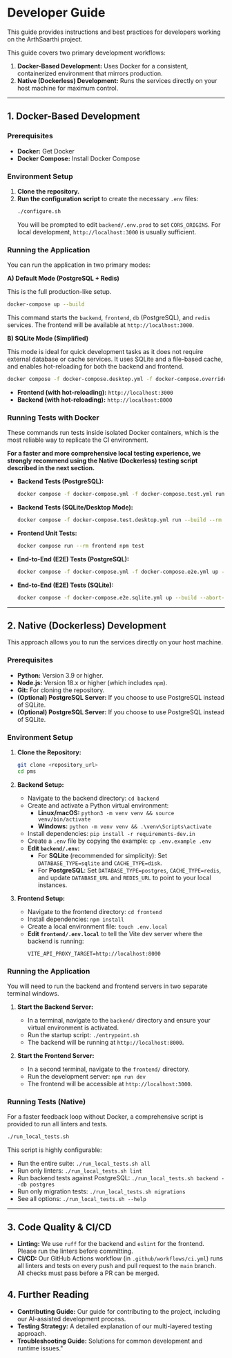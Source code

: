 # Developer Guide

This guide provides instructions and best practices for developers working on the ArthSaarthi project.

This guide covers two primary development workflows:
1.  **Docker-Based Development:** Uses Docker for a consistent, containerized environment that mirrors production.
2.  **Native (Dockerless) Development:** Runs the services directly on your host machine for maximum control.

---

## 1. Docker-Based Development

### Prerequisites

*   **Docker:** Get Docker
*   **Docker Compose:** Install Docker Compose

### Environment Setup

1.  **Clone the repository.**
2.  **Run the configuration script** to create the necessary `.env` files:
    ```bash
    ./configure.sh
    ```
    You will be prompted to edit `backend/.env.prod` to set `CORS_ORIGINS`. For local development, `http://localhost:3000` is usually sufficient.

### Running the Application

You can run the application in two primary modes:

**A) Default Mode (PostgreSQL + Redis)**

This is the full production-like setup.

```bash
docker-compose up --build
```
This command starts the `backend`, `frontend`, `db` (PostgreSQL), and `redis` services. The frontend will be available at `http://localhost:3000`.

**B) SQLite Mode (Simplified)**

This mode is ideal for quick development tasks as it does not require external database or cache services. It uses SQLite and a file-based cache, and enables hot-reloading for both the backend and frontend.

```bash
docker compose -f docker-compose.desktop.yml -f docker-compose.override.yml up --build
```
*   **Frontend (with hot-reloading):** `http://localhost:3000`
*   **Backend (with hot-reloading):** `http://localhost:8000`

### Running Tests with Docker


These commands run tests inside isolated Docker containers, which is the most reliable way to replicate the CI environment.

**For a faster and more comprehensive local testing experience, we strongly recommend using the Native (Dockerless) testing script described in the next section.**
*   **Backend Tests (PostgreSQL):**
    ```bash
    docker compose -f docker-compose.yml -f docker-compose.test.yml run --rm test
    ```
*   **Backend Tests (SQLite/Desktop Mode):**
    ```bash
    docker compose -f docker-compose.test.desktop.yml run --build --rm test-desktop
    ```
*   **Frontend Unit Tests:**
    ```bash
    docker compose run --rm frontend npm test
    ```
*   **End-to-End (E2E) Tests (PostgreSQL):**
    ```bash
    docker compose -f docker-compose.yml -f docker-compose.e2e.yml up --build --abort-on-container-exit
    ```
*   **End-to-End (E2E) Tests (SQLite):**
    ```bash
    docker compose -f docker-compose.e2e.sqlite.yml up --build --abort-on-container-exit
    ```
---

## 2. Native (Dockerless) Development
This approach allows you to run the services directly on your host machine.

### Prerequisites
 
*   **Python:** Version 3.9 or higher.
*   **Node.js:** Version 18.x or higher (which includes `npm`).
*   **Git:** For cloning the repository.
*   **(Optional) PostgreSQL Server:** If you choose to use PostgreSQL instead of SQLite. 
*   **(Optional) PostgreSQL Server:** If you choose to use PostgreSQL instead of SQLite.

### Environment Setup

1.  **Clone the Repository:**
    ```bash
    git clone <repository_url>
    cd pms
    ```
2.  **Backend Setup:**
    - Navigate to the backend directory: `cd backend`
    - Create and activate a Python virtual environment:
        - **Linux/macOS:** `python3 -m venv venv && source venv/bin/activate`
        - **Windows:** `python -m venv venv && .\venv\Scripts\activate`
    - Install dependencies: `pip install -r requirements-dev.in`
    - Create a `.env` file by copying the example: `cp .env.example .env`
    - **Edit `backend/.env`:**
        - For **SQLite** (recommended for simplicity): Set `DATABASE_TYPE=sqlite` and `CACHE_TYPE=disk`.
        - For **PostgreSQL**: Set `DATABASE_TYPE=postgres`, `CACHE_TYPE=redis`, and update `DATABASE_URL` and `REDIS_URL` to point to your local instances.

3.  **Frontend Setup:**
    - Navigate to the frontend directory: `cd frontend`
    - Install dependencies: `npm install`
    - Create a local environment file: `touch .env.local`
    - **Edit `frontend/.env.local`** to tell the Vite dev server where the backend is running:
        ```
        VITE_API_PROXY_TARGET=http://localhost:8000
        ```

### Running the Application

You will need to run the backend and frontend servers in two separate terminal windows. 

1.  **Start the Backend Server:**
    - In a terminal, navigate to the `backend/` directory and ensure your virtual environment is activated.
    - Run the startup script: `./entrypoint.sh`
    - The backend will be running at `http://localhost:8000`.

2.  **Start the Frontend Server:**
    - In a second terminal, navigate to the `frontend/` directory.
    - Run the development server: `npm run dev`
    - The frontend will be accessible at `http://localhost:3000`.

### Running Tests (Native)

For a faster feedback loop without Docker, a comprehensive script is provided to run all linters and tests.

```bash
./run_local_tests.sh
```

This script is highly configurable:
*   Run the entire suite: `./run_local_tests.sh all`
*   Run only linters: `./run_local_tests.sh lint`
*   Run backend tests against PostgreSQL: `./run_local_tests.sh backend --db postgres`
*   Run only migration tests: `./run_local_tests.sh migrations`
*   See all options: `./run_local_tests.sh --help`

---

## 3. Code Quality & CI/CD

*   **Linting:** We use `ruff` for the backend and `eslint` for the frontend. Please run the linters before committing.
*   **CI/CD:** Our GitHub Actions workflow (in `.github/workflows/ci.yml`) runs all linters and tests on every push and pull request to the `main` branch. All checks must pass before a PR can be merged.

## 4. Further Reading

*   **Contributing Guide:** Our guide for contributing to the project, including our AI-assisted development process.
*   **Testing Strategy:** A detailed explanation of our multi-layered testing approach.
*   **Troubleshooting Guide:** Solutions for common development and runtime issues."
